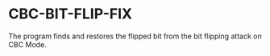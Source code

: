 # CBC-BIT-FLIP-FIX
The program finds and restores the flipped bit from the bit flipping attack on CBC Mode.
